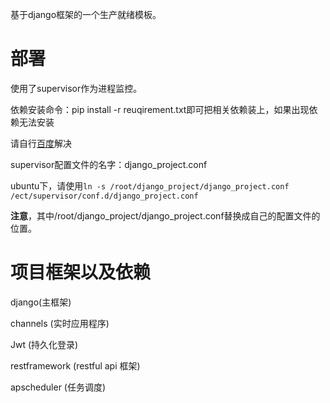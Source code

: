 基于django框架的一个生产就绪模板。

# 部署
使用了supervisor作为进程监控。



依赖安装命令：pip install -r reuqirement.txt即可把相关依赖装上，如果出现依赖无法安装



请自行[百度](www.baidu.com)解决



supervisor配置文件的名字：django_project.conf



ubuntu下，请使用```ln -s /root/django_project/django_project.conf /ect/supervisor/conf.d/django_project.conf``` 



**注意**，其中/root/django_project/django_project.conf替换成自己的配置文件的位置。



# 项目框架以及依赖

django(主框架)

channels (实时应用程序)

Jwt (持久化登录)

restframework (restful api 框架)

apscheduler (任务调度)